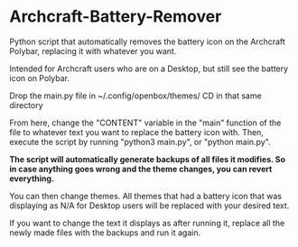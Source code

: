 # Archcraft-Battery-Remover
Python script that automatically removes the battery icon on the Archcraft Polybar, replacing it with whatever you want.

Intended for Archcraft users who are on a Desktop, but still see the battery icon on Polybar.

Drop the main.py file in ~/.config/openbox/themes/
CD in that same directory

From here, change the "CONTENT" variable in the "main" function of the file to whatever text you want to replace the battery icon with.
Then, execute the script by running "python3 main.py", or "python main.py".

**The script will automatically generate backups of all files it modifies. So in case anything goes wrong and the theme changes, you can revert everything.**

You can then change themes. All themes that had a battery icon that was displaying as N/A for Desktop users will be replaced with your desired text.

If you want to change the text it displays as after running it, replace all the newly made files with the backups and run it again.
